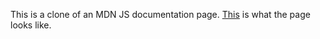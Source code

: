 This is a clone of an MDN JS documentation page.
[This](https://pranshr.github.io/MDN-JS-Doc-Clone/) is what the page looks like.
